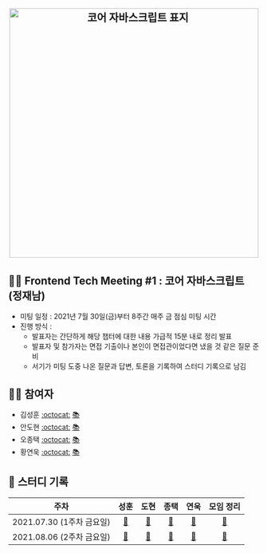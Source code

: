 <h2 align="center">
  <img src="https://user-images.githubusercontent.com/35240142/127080737-3ac776ee-6977-4eaf-b800-b1233da77d93.png" alt="코어 자바스크립트 표지" width="500">
</h2>

## 👨‍💻 Frontend Tech Meeting #1 : 코어 자바스크립트 (정재남)

- 미팅 일정 : 2021년 7월 30일(금)부터 8주간 매주 금 점심 미팅 시간
- 진행 방식 :
  - 발표자는 간단하게 해당 챕터에 대한 내용 가급적 15분 내로 정리 발표
  - 발표자 및 참가자는 면접 기출이나 본인이 면접관이었다면 냈을 것 같은 질문 준비
  - 서기가 미팅 도중 나온 질문과 답변, 토론을 기록하여 스터디 기록으로 남김

## 🙇‍♂️ 참여자

- 김성훈 [:octocat:](https://github.com/Tonyk0901) [📚](https://velog.io/@tonyk0901)
- 안도현 [:octocat:](https://github.com/) [📚](https://brunch.co.kr/@a3869b174cc1492/1)
- 오종택 [:octocat:](https://github.com/saengmotmi) [📚](https://saengmotmi.netlify.app/)
- 황연욱 [:octocat:](https://github.com/younuk23) [📚](https://solveaproblem.dev/)

## 📘 스터디 기록

|           주차            |               성훈               |               도현               |               종택               |               연욱               |          모임 정리           |
| :-----------------------: | :------------------------------: | :------------------------------: | :------------------------------: | :------------------------------: | :--------------------------: |
| 2021.07.30 (1주차 금요일) | [:link:](https://wecode.notion.site/622be987d093402686149eb3e675e9d0) | [:link:](https://brunch.co.kr/@a3869b174cc1492/1) | [:link:](https://saengmotmi.netlify.app/study/2021-07-30-%EB%8D%B0%EC%9D%B4%ED%84%B0-%ED%83%80%EC%9E%85/) | [:link:](https://solveaproblem.dev/javacsript-data-type/) | [:link:](./meeting/week1.md) |
| 2021.08.06 (2주차 금요일) | [:link:](https://wecode.notion.site/ec32f36a0814465d9a30583134d90d66) | [:link:](https://brunch.co.kr/@a3869b174cc1492/1) | [:link:](https://saengmotmi.netlify.app/study/2021-08-05-%EC%8B%A4%ED%96%89-%EC%BB%A8%ED%85%8D%EC%8A%A4%ED%8A%B8/) | [:link:](https://solveaproblem.dev/javacsript-data-type/) | [:link:](./meeting/week2.md) |
